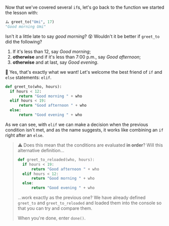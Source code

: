 Now that we've covered several `if`s, let's go back to the function we started the lesson with:

```python
ム greet_to("Umi", 17)
"Good morning Umi"
```

Isn't it a little late to say _good morning_? :dizzy_face: Wouldn't it be better if `greet_to` did the following?

 1. If it's less than 12, say _Good morning_;
 2. **otherwise** and if it's less than 7:00 p.m., say _Good afternoon_;
 3. **otherwise** and at last, say _Good evening_.
 
🎊 Yes, that's exactly what we want! Let's welcome the best friend of `if` and `else` statements: `elif`.

```python
def greet_to(who, hours):
  if hours < 12:
	  return "Good morning " + who
  elif hours < 19:
	  return "Good afternoon " + who
  else:
	  return "Good evening " + who
```

As we can see, with `elif` we can make a decision when the previous condition isn't met, and as the name suggests, it works like combining an `if` right after an `else`.

> :warning: Does this mean that the conditions are evaluated **in order**? Will this alternative definition...
>
> ```python
> def greet_to_reloaded(who, hours):
>   if hours < 19:
>	    return "Good afternoon " + who
>   elif hours < 12:
>	    return "Good morning " + who
>   else:
>	    return "Good evening " + who
> ```
>
> ...work exactly as the previous one? We have already defined `greet_to` and `greet_to_reloaded` and loaded them into the console so that you can try and compare them.
>
> When you're done, enter `done()`.
